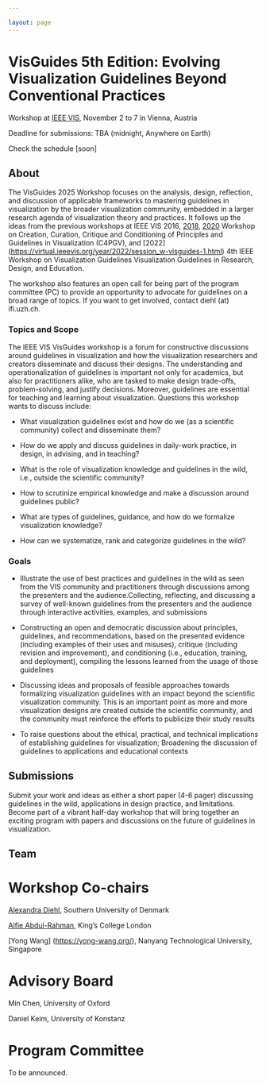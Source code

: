 ```yaml
---

layout: page
---
```


# VisGuides 5th Edition: Evolving Visualization Guidelines Beyond Conventional Practices

Workshop at [IEEE VIS](https://ieeevis.org/), November 2 to 7 in Vienna, Austria

Deadline for submissions: TBA (midnight, Anywhere on Earth)

Check the schedule [soon]

## About
The VisGuides 2025 Workshop focuses on the analysis, design, reflection, and discussion of applicable frameworks to mastering guidelines in visualization by the broader visualization community, embedded in a larger research agenda of visualization theory and practices. It follows up the ideas from the previous workshops at IEEE VIS 2016, [2018](https://c4pgv.dbvis.de/), [2020](https://nms.kcl.ac.uk/c4pgv/) Workshop on Creation, Curation, Critique and Conditioning of Principles and Guidelines in Visualization (C4PGV), and [2022] (https://virtual.ieeevis.org/year/2022/session_w-visguides-1.html) 4th IEEE Workshop on Visualization Guidelines Visualization Guidelines in Research, Design, and Education.

The workshop also features an open call for being part of the program committee (PC) to provide an opportunity to advocate for guidelines on a broad range of topics. If you want to get involved, contact diehl (at) ifi.uzh.ch.


### Topics and Scope

The IEEE VIS VisGuides workshop is a forum for constructive discussions around guidelines in visualization and how the visualization researchers and creators disseminate and discuss their designs. The understanding and operationalization of guidelines is important not only for academics, but also for practitioners alike, who are tasked to make design trade-offs, problem-solving, and justify decisions. Moreover, guidelines are essential for teaching and learning about visualization. Questions this workshop wants to discuss include:

- What visualization guidelines exist and how do we (as a scientific community) collect and disseminate them?

- How do we apply and discuss guidelines in daily-work practice, in design, in advising, and in teaching?

- What is the role of visualization knowledge and guidelines in the wild, i.e., outside the scientific community?

- How to scrutinize empirical knowledge and make a discussion around guidelines public?

- What are types of guidelines, guidance, and how do we formalize visualization knowledge?

- How can we systematize, rank and categorize guidelines in the wild?

### Goals

- Illustrate the use of best practices and guidelines in the wild as seen from the VIS community and practitioners through discussions among the presenters and the audience.Collecting, reflecting, and discussing a survey of well-known guidelines from the presenters and the audience through interactive activities, examples, and submissions

- Constructing an open and democratic discussion about principles, guidelines, and recommendations, based on the presented evidence (including examples of their uses and misuses), critique (including revision and improvement), and conditioning (i.e., education, training, and deployment), compiling the lessons learned from the usage of those guidelines

- Discussing ideas and proposals of feasible approaches towards formalizing visualization guidelines with an impact beyond the scientific visualization community. This is an important point as more and more visualization designs are created outside the scientific community, and the community must reinforce the efforts to publicize their study results

- To raise questions about the ethical, practical, and technical implications of establishing guidelines for visualization; Broadening the discussion of guidelines to applications and educational contexts

## Submissions

Submit your work and ideas as either a short paper (4-6 pager) discussing guidelines in the wild, applications in design practice, and limitations. Become part of a vibrant half-day workshop that will bring together an exciting program with papers and discussions on the future of guidelines in visualization.  

## Team 

# Workshop Co-chairs 

[Alexandra Diehl](https:/alexandra-diehl.science), Southern University of Denmark

[Alfie Abdul-Rahman](https://alfieabdulrahman.github.io/), King’s College London

[Yong Wang] (https://yong-wang.org/), Nanyang Technological University, Singapore 

# Advisory Board

Min Chen, University of Oxford

Daniel Keim, University of Konstanz

# Program Committee

To be announced.


